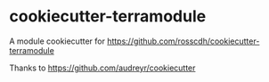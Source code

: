 # cookiecutter-terramodule

A module cookiecutter for https://github.com/rosscdh/cookiecutter-terramodule

Thanks to https://github.com/audreyr/cookiecutter